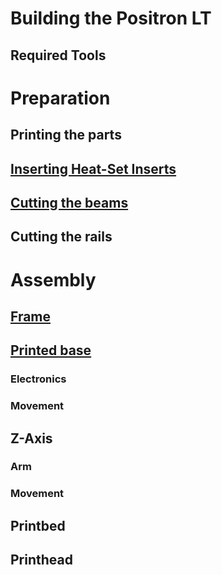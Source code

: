 # Building the Positron LT

## Required Tools

# Preparation

## Printing the parts

## [Inserting Heat-Set Inserts](heat_inserts.md)

## [Cutting the beams](cutting_beams.md)

## Cutting the rails

# Assembly

## [Frame](frame.md)

## [Printed base](printed_base.md)

### Electronics

### Movement

## Z-Axis

### Arm

### Movement

## Printbed

## Printhead
